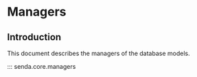 # Managers

## Introduction

This document describes the managers of the database models.

::: senda.core.managers
